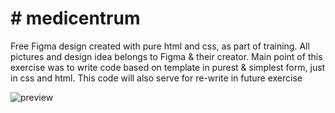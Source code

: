 <h1># medicentrum</h1>

<p>Free Figma design created with pure html and css, as part of training. All pictures and design idea belongs to Figma & their creator.
Main point of this exercise was to write code based on template in purest & simplest form, just in css and html. This code will also serve for re-write in future exercise</p>


![preview](https://user-images.githubusercontent.com/76999282/148048610-8a152377-791c-47bf-87d5-39dbc6750743.png)
